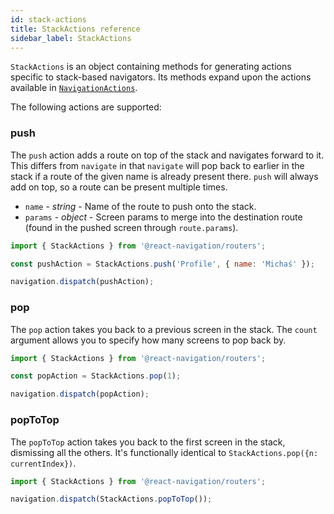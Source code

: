 ```yaml
---
id: stack-actions
title: StackActions reference
sidebar_label: StackActions
---
```


`StackActions` is an object containing methods for generating actions specific to stack-based navigators. Its methods expand upon the actions available in [`NavigationActions`](navigation-actions.html).

The following actions are supported:

### push

The `push` action adds a route on top of the stack and navigates forward to it. This differs from `navigate` in that `navigate` will pop back to earlier in the stack if a route of the given name is already present there. `push` will always add on top, so a route can be present multiple times.

- `name` - _string_ - Name of the route to push onto the stack.
- `params` - _object_ - Screen params to merge into the destination route (found in the pushed screen through `route.params`).

```js
import { StackActions } from '@react-navigation/routers';

const pushAction = StackActions.push('Profile', { name: 'Michaś' });

navigation.dispatch(pushAction);
```

### pop

The `pop` action takes you back to a previous screen in the stack. The `count` argument allows you to specify how many screens to pop back by.

```js
import { StackActions } from '@react-navigation/routers';

const popAction = StackActions.pop(1);

navigation.dispatch(popAction);
```

### popToTop

The `popToTop` action takes you back to the first screen in the stack, dismissing all the others. It's functionally identical to `StackActions.pop({n: currentIndex})`.

```js
import { StackActions } from '@react-navigation/routers';

navigation.dispatch(StackActions.popToTop());
```
